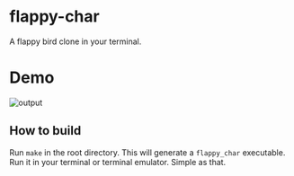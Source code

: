 # flappy-char
A flappy bird clone in your terminal.

# Demo
![output](https://github.com/user-attachments/assets/aac876c6-3ac5-4188-855c-3e872b438906)

## How to build
Run ```make``` in the root directory. This will generate a ```flappy_char``` executable. Run it in your terminal or terminal emulator. Simple as that.
